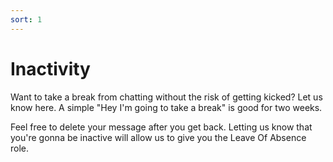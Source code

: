 ```yaml
---
sort: 1
---
```


# Inactivity

Want to take a break from chatting without the risk of getting kicked?  Let us know here.  A simple "Hey I'm going to take a break" is good for two weeks.

Feel free to delete your message after you get back. Letting us know that you're gonna be inactive will allow us to give you the Leave Of Absence role.
